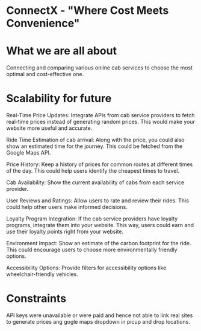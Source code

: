 # ConnectX - "Where Cost Meets Convenience"
# What we are all about
Connecting and comparing various online cab services to choose the most optimal and cost-effective one.

# Scalability for future
Real-Time Price Updates: Integrate APIs from cab service providers to fetch real-time prices instead of generating random prices. This would make your website more useful and accurate.

Ride Time Estimation of cab arrival: Along with the price, you could also show an estimated time for the journey. This could be fetched from the Google Maps API.

Price History: Keep a history of prices for common routes at different times of the day. This could help users identify the cheapest times to travel.

Cab Availability: Show the current availability of cabs from each service provider.

User Reviews and Ratings: Allow users to rate and review their rides. This could help other users make informed decisions.

Loyalty Program Integration: If the cab service providers have loyalty programs, integrate them into your website. This way, users could earn and use their loyalty points right from your website.

Environment Impact: Show an estimate of the carbon footprint for the ride. This could encourage users to choose more environmentally friendly options.

Accessibility Options: Provide filters for accessibility options like wheelchair-friendly vehicles.

# Constraints 

API keys were unavailable or were paid and hence not able to link real sites to generate prices ang gogle maps dropdown in picup and
drop locations.
